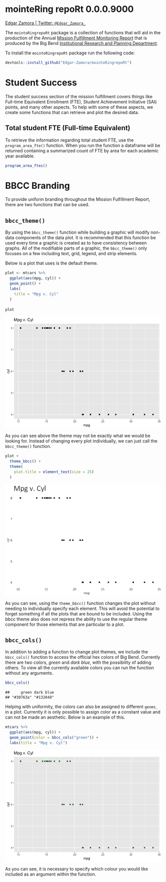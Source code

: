 mointeRing repoRt 0.0.0.9000
============================

[Edgar Zamora \| Twitter:
`@Edgar_Zamora_`](https://twitter.com/Edgar_Zamora_)

The `mointoRingrepoRt` package is a collection of functions that will
aid in the production of the Annual [Mission Fulfillment Monitoring
Report](https://www.bigbend.edu/monitoring-reports/) that is produced by
the Big Bend [Institutional Research and Planning
Department](https://www.bigbend.edu/information-center/institutional-research-planning/).

To install the `mointoRingrepoRt` package run the following code:

``` r
devtools::install_github("Edgar-Zamora/mointoRingrepoRt")
```

Student Success
===============

The student success section of the mission fulfillment covers things
like Full-time Equivalent Enrollment (FTE), Student Achievement
Initiative (SAI) points, and many other aspects. To help with some of
these aspects, we create some functions that can retrieve and plot the
desired data.

Total student FTE (Full‐time Equivalent)
----------------------------------------

To retrieve the information regarding total student FTE, use the
`program_area_fte()` function. When you run the function a dataframe
will be returned containing a summarized count of FTE by area for each
academic year available.

``` r
program_area_ftes()
```

BBCC Branding
=============

To provide uniform branding throughout the Mission Fulfillment Report,
there are two functions that can be used.

`bbcc_theme()`
--------------

By using the `bbcc_theme()` function while building a graphic will
modify non-data components of the data plot. It is recommended that this
function be used every time a graphic is created as to have consistency
between graphs. All of the modifiable parts of a graphic, the
`bbcc_theme()` only focuses on a few including text, grid, legend, and
strip elements.

Below is a plot that uses is the default theme.

``` r
plot <- mtcars %>%
  ggplot(aes(mpg, cyl)) +
  geom_point() +
  labs(
    title = "Mpg v. Cyl"
  )

plot
```

<img src="README_files/figure-markdown_github/bbcc_theme_1-1.png" style="display: block; margin: auto;" />

As you can see above the theme may not be exactly what we would be
looking for. Instead of changing every plot individually, we can just
call the `bbcc_theme()` function.

``` r
plot +
  theme_bbcc() +
  theme(
    plot.title = element_text(size = 25)
  )
```

<img src="README_files/figure-markdown_github/bbcc_theme_2-1.png" style="display: block; margin: auto;" />

As you can see, using the `theme_bbcc()` function changes the plot
without needing to individually specify each element. This will avoid
the potential to forget something if all the plots that are bound to be
included. Using the bbcc theme also does not repress the ability to use
the regular theme component for those elements that are particular to a
plot.

`bbcc_cols()`
-------------

In addition to adding a function to change plot themes, we include the
`bbcc_cols()` function to access the official hex colors of Big Bend.
Currently there are two colors, *green* and *dark blue*, with the
possibility of adding others. To view all the currently available colors
you can run the function without any arguments.

``` r
bbcc_cols()
```

    ##     green dark blue 
    ## "#30763a" "#132048"

Helping with uniformity, the colors can also be assigned to different
`geoms_` in a plot. Currently it is only possible to assign color as a
constant value and can not be made an aesthetic. Below is an example of
this.

``` r
mtcars %>% 
  ggplot(aes(mpg, cyl)) +
  geom_point(color = bbcc_cols("green")) +
  labs(title = "Mpg v. Cyl")
```

<img src="README_files/figure-markdown_github/bbcc_cols_plot-1.png" style="display: block; margin: auto;" />

As you can see, it is necessary to specify which colour you would like
included as an argument within the function.
